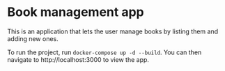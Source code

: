 # Book management app

This is an application that lets the user manage books by listing them and adding new ones.

To run the project, run `docker-compose up -d --build`. You can then navigate to http://localhost:3000 to view the app.

